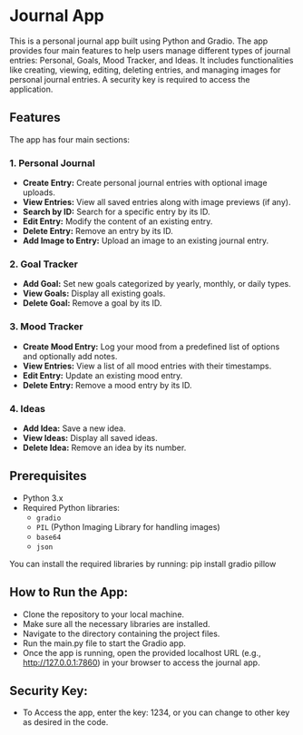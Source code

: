 # Journal App

This is a personal journal app built using Python and Gradio. The app provides four main features to help users manage different types of journal entries: Personal, Goals, Mood Tracker, and Ideas. It includes functionalities like creating, viewing, editing, deleting entries, and managing images for personal journal entries. A security key is required to access the application.

## Features

The app has four main sections:

### 1. Personal Journal
- **Create Entry:** Create personal journal entries with optional image uploads.
- **View Entries:** View all saved entries along with image previews (if any).
- **Search by ID:** Search for a specific entry by its ID.
- **Edit Entry:** Modify the content of an existing entry.
- **Delete Entry:** Remove an entry by its ID.
- **Add Image to Entry:** Upload an image to an existing journal entry.

### 2. Goal Tracker
- **Add Goal:** Set new goals categorized by yearly, monthly, or daily types.
- **View Goals:** Display all existing goals.
- **Delete Goal:** Remove a goal by its ID.

### 3. Mood Tracker
- **Create Mood Entry:** Log your mood from a predefined list of options and optionally add notes.
- **View Entries:** View a list of all mood entries with their timestamps.
- **Edit Entry:** Update an existing mood entry.
- **Delete Entry:** Remove a mood entry by its ID.

### 4. Ideas
- **Add Idea:** Save a new idea.
- **View Ideas:** Display all saved ideas.
- **Delete Idea:** Remove an idea by its number.

## Prerequisites

- Python 3.x
- Required Python libraries:
  - `gradio`
  - `PIL` (Python Imaging Library for handling images)
  - `base64`
  - `json`

You can install the required libraries by running:
pip install gradio pillow

## How to Run the App:
- Clone the repository to your local machine.
- Make sure all the necessary libraries are installed.
- Navigate to the directory containing the project files.
- Run the main.py file to start the Gradio app.
- Once the app is running, open the provided localhost URL (e.g., http://127.0.0.1:7860) in your browser to access the journal app.

## Security Key:
- To Access the app, enter the key: 1234, or you can change to other key as desired in the code.

